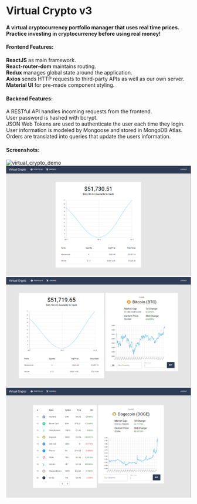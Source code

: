 # Virtual Crypto v3

#### A virtual cryptocurrency portfolio manager that uses real time prices. Practice investing in cryptocurrency before using real money!

#### Frontend Features:
**ReactJS** as main framework.<br />
**React-router-dom** maintains routing.<br />
**Redux** manages global state around the application.<br />
**Axios** sends HTTP requests to third-party APIs as well as our own server.<br />
**Material UI** for pre-made component styling.<br />

#### Backend Features:
A RESTful API handles incoming requests from the frontend.<br />
User password is hashed with bcrypt.<br />
JSON Web Tokens are used to authenticate the user each time they login.<br />
User information is modeled by Mongoose and stored in MongoDB Atlas.<br />
Orders are translated into queries that update the users information.<br />

#### Screenshots:
![virtual_crypto_demo](https://user-images.githubusercontent.com/51012924/114653034-03f2b100-9c9c-11eb-8158-14b9abd2c897.gif)
![Alt text](screenshots/1.PNG)
![Alt text](screenshots/2.PNG)
![Alt text](screenshots/3.PNG)